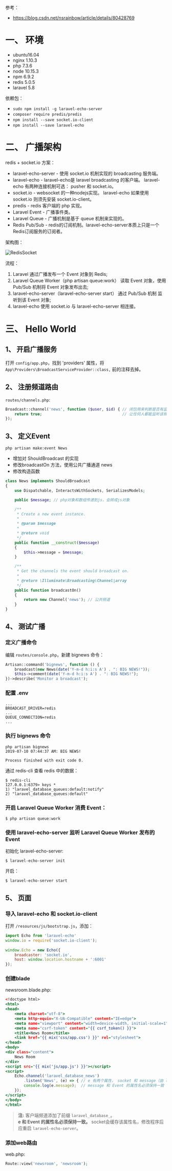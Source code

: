 参考：  
* https://blog.csdn.net/nsrainbow/article/details/80428769


# 一、 环境
* ubuntu16.04
* nginx 1.10.3
* php 7.3.6
* node 10.15.3
* npm 6.9.2
* redis 5.0.5
* laravel 5.8

依赖包：  
* `sudo npm install -g laravel-echo-server`
* `composer require predis/predis`
* `npm install --save socket.io-client`
* `npm install --save laravel-echo`

# 二、 广播架构
redis + socket.io 方案：  
* laravel-echo-server - 使用 socket.io 机制实现的 broadcasting 服务端。
* laravel-echo - laravel-echo是 laravel broadcasting 的客户端。 laravel-echo 有两种连接机制可选： pusher 和 socket.io。
* socket.io - websocket 的一种nodejs实现。 laravel-echo 如果使用 socket.io 则须先安装 socket.io-client。
* predis - redis 客户端的 php 实现。
* Laravel Event - 广播事件类。
* Laravel Queue - 广播机制是基于 queue 机制来实现的。
* Redis Pub/Sub - redis的订阅机制。laravel-echo-server本质上只是一个Redis订阅服务的订阅者。

架构图：  

![RedisSocket](https://github.com/nonelittlesong/study-resources/blob/master/images/Laravel/RedisSocket.png)  

流程：  
1. Laravel 通过广播发布一个 Event 对象到 Redis;
2. Laravel Queue Worker（php artisan queue:work） 读取 Event 对象，使用 Pub/Sub 机制将 Event 对象发布出去;
3. laravel-echo-server（laravel-echo-server start） 通过 Pub/Sub 机制 监听到该 Event 对象;
4. laravel-echo 使用 socket.io 与 laravel-echo-server 相连接。


# 三、 Hello World
## 1、 开启广播服务
打开 `config/app.php`，找到 'providers' 属性，将 `App\Providers\BroadcastServiceProvider::class,` 前的注释去掉。  

## 2、 注册频道路由
`routes/channels.php`:  
```php
Broadcast::channel('news', function ($user, $id) { // 闭包用来判断是否有监听该频道的权限
    return true;                                   // 让任何人都能监听该频道
});
```

## 3、 定义Event
```
php artisan make:event News
```
* 增加对 ShouldBroadcast 的实现
* 修改broadcastOn 方法，使用公共广播通道 news
* 修改构造函数

```php
class News implements ShouldBroadcast
{
    use Dispatchable, InteractsWithSockets, SerializesModels;

    public $message; // php对象和数组传递到js，会转成js对象

    /**
     * Create a new event instance.
     *
     * @param $message
     *
     * @return void
     */
    public function __construct($message)
    {
        $this->message = $message;
    }

    /**
     * Get the channels the event should broadcast on.
     *
     * @return \Illuminate\Broadcasting\Channel|array
     */
    public function broadcastOn()
    {
        return new Channel('news'); // 公共频道
    }
}
```

## 4、 测试广播
### 定义广播命令
编辑 `routes/console.php`，新建 bignews 命令：  
```php
Artisan::command('bignews', function () {
    broadcast(new News(date('Y-m-d h:i:s A') . ": BIG NEWS!"));
    $this->comment(date('Y-m-d h:i:s A') . ": BIG NEWS!");
})->describe('Monitor a broadcast');
```

### 配置 .env
```
...
BROADCAST_DRIVER=redis
...
QUEUE_CONNECTION=redis
...
```

### 执行 bignews 命令
```
php artisan bignews
2019-07-10 07:44:37 AM: BIG NEWS!

Process finished with exit code 0.
```
通过 redis-cli 查看 redis 中的数据：  
```
$ redis-cli
127.0.0.1:6379> keys *
1) "laravel_database_queues:default:notify"
2) "laravel_database_queues:default"
```
### 开启 Laravel Queue Worker 消费 Event：  
```
$ php artisan queue:work
```

### 使用 laravel-echo-server 监听 Laravel Queue Worker 发布的 Event
初始化 laravel-echo-server:  
```
$ laravel-echo-server init
```
开启：  
```
$ laravel-echo-server start
```


## 5、 页面
### 导入 laravel-echo 和 socket.io-client
打开 `/resources/js/bootstrap.js`，添加：  
```js
import Echo from 'laravel-echo'
window.io = require('socket.io-client');
 
window.Echo = new Echo({
    broadcaster: 'socket.io',
    host: window.location.hostname + ':6001'
});
```

### 创建blade
newsroom.blade.php:  
```htm
<!doctype html>
<html>
<head>
    <meta charset="utf-8">
    <meta http-equiv="X-UA-Compatible" content="IE=edge">
    <meta name="viewport" content="width=device-width, initial-scale=1">
    <meta name="csrf-token" content="{{ csrf_token() }}">
    <title>News Room</title>
    <link href="{{ mix('css/app.css') }}" rel="stylesheet">
</head>
<body>
<div class="content">
    News Room
</div>
<script src="{{ mix('js/app.js') }}"></script>
<script>
    Echo.channel('laravel_database_news')
        .listen('News', (e) => { // e 有两个属性， socket 和 message（由 laravel 事件类所定义的属性名决定）
        console.log(e.message);  // message 和 Event 的属性名必须保持一致
    });
</script>
</body>
</html>
```
>**注:** 客户端频道添加了前缀 `laravel_database_`。  
>**e 和 Event 的属性名必须保持一致。** socket会缓存该属性名，修改程序后应重启 `laravel-echo-server`。  


### 添加web路由
web.php:  
```php
Route::view('newsroom', 'newsroom');
```

